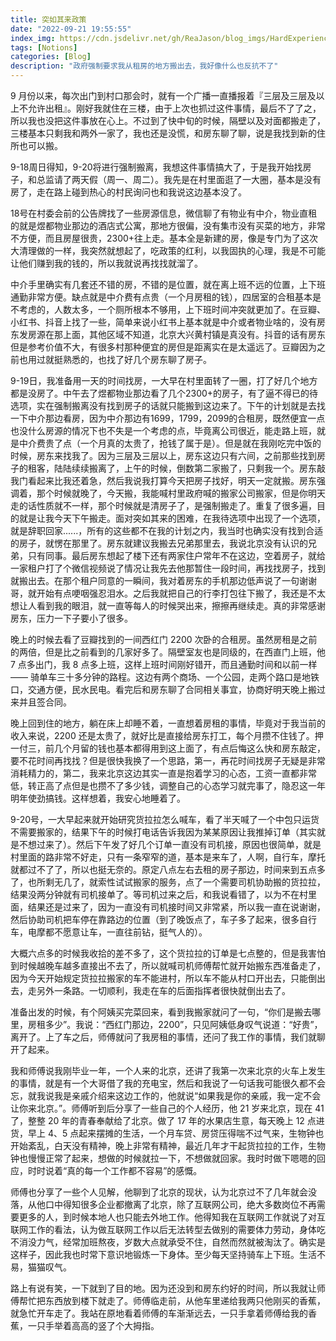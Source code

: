 ```yaml
---
title: 突如其来政策
date: "2022-09-21 19:55:55"
index_img: https://cdn.jsdelivr.net/gh/ReaJason/blog_imgs/HardExperience_index_img.png
tags: [Notions]
categories: [Blog]
description: "政府强制要求我从租房的地方搬出去，我好像什么也反抗不了"
---
```


9 月份以来，每次出门到村口那会时，就有一个广播一直播报着『三层及三层及以上不允许出租』。刚好我就住在三楼，由于上次也抓过这件事情，最后不了了之，所以我也没把这件事放在心上。不过到了快中旬的时候，隔壁以及对面都搬走了，三楼基本只剩我和两外一家了，我也还是没慌，和房东聊了聊，说是我找到新的住所也可以搬。

9-18周日得知，9-20将进行强制搬离，我想这件事情搞大了，于是我开始找房子，和总监请了两天假（周一、周二）。我先是在村里面逛了一大圈，基本是没有房了，走在路上碰到热心的村民询问也和我说这边基本没了。

18号在村委会前的公告牌找了一些房源信息，微信聊了有物业有中介，物业直租的就是煜都物业那边的酒店式公寓，那地方很偏，没有集市没有买菜的地方，非常不方便，而且房屋很贵，2300+往上走。基本全是新建的房，像是专门为了这次大清理做的一样，我突然就想起了，吃政策的红利，以我固执的心理，我是不可能让他们赚到我的钱的，所以我就说再找找就溜了。

中介手里确实有几套还不错的房，不错的是位置，就在离上班不远的位置，上下班通勤非常方便。缺点就是中介费有点贵（一个月房租的钱），四居室的合租基本是不考虑的，人数太多，一个厕所根本不够用，上下班时间冲突就更加了。在豆瓣、小红书、抖音上找了一些，简单来说小红书上基本就是中介或者物业啥的，没有房东发房源在那上面，其他区域不知道，北京大兴黄村镇是真没有。抖音的话有房东但是参考价值不大，有很多村那种便宜的房但是距离实在是太遥远了。豆瓣因为之前也用过就挺熟悉的，也找了好几个房东聊了房子。

9-19日，我准备用一天的时间找房，一大早在村里面转了一圈，打了好几个地方都是没房了。中午去了煜都物业那边看了几个2300+的房子，有了逼不得已的待选项，实在强制搬离没有找到房子的话就只能搬到这边来了。下午的计划就是去找一下中介那边看房，因为中介那边有1699，1799，2099的合租房，既然便宜一点也没什么房源的情况下也不失是一个考虑的点，毕竟离公司很近，能走路上班，就是中介费贵了点（一个月真的太贵了，抢钱了属于是）。但是就在我刚吃完中饭的时候，房东来找我了。因为三层及三层以上，房东这边只有六间，之前那些找到房子的租客，陆陆续续搬离了，上午的时候，倒数第二家搬了，只剩我一个。房东敲我门看起来比我还着急，然后我说我打算今天把房子找好，明天一定就搬。房东强调着，那个时候就晚了，今天搬，我能喊村里政府喊的搬家公司搬家，但是你明天走的话性质就不一样，那个时候就是清房子了，是强制搬走了。重复了很多遍，目的就是让我今天下午搬走。面对突如其来的困难，在我待选项中出现了一个选项，就是辞职回家......，所有的这些都不在我的计划之内，我当时也确实没有找到合适的房子，就愣在那里了。房东就建议我搬去兄弟那里去，我说北京没有认识的兄弟，只有同事。最后房东想起了楼下还有两家住户常年不在这边，空着房子，就给一家租户打了个微信视频说了情况让我先去他那暂住一段时间，再找找房子，找到就搬出去。在那个租户同意的一瞬间，我对着房东的手机那边低声说了一句谢谢哥，就开始有点哽咽强忍泪水。之后我就把自己的行李打包往下搬了，我还是不太想让人看到我的眼泪，就一直等每人的时候哭出来，擦擦再继续走。真的非常感谢房东，压力一下子要小了很多。

晚上的时候去看了豆瓣找到的一间西红门 2200 次卧的合租房。虽然房租是之前的两倍，但是比之前看到的几家好多了。隔壁室友也是同级的，在西直门上班，他 7 点多出门，我 8 点多上班，这样上班时间刚好错开，而且通勤时间和以前一样 —— 骑单车三十多分钟的路程。这边有两个商场、一个公园，走两个路口是地铁口，交通方便，民水民电。看完后和房东聊了合同相关事宜，协商好明天晚上搬过来并且签合同。

晚上回到住的地方，躺在床上却睡不着，一直想着房租的事情，毕竟对于我当前的收入来说，2200 还是太贵了，就好比是直接给房东打工，每个月攒不住钱了。押一付三，前几个月留的钱也基本都得用到这上面了，有点后悔这么快和房东敲定，要不花时间再找找？但是很快我换了一个思路，第一，再花时间找房子无疑是非常消耗精力的，第二，我来北京这边其实一直是抱着学习的心态，工资一直都非常低，转正高了点但是也攒不了多少钱，调整自己的心态学习就完事了，隐忍这一年明年使劲搞钱。这样想着，我安心地睡着了。

9-20号，一大早起来就开始研究货拉拉怎么喊车，看了半天喊了一个中包只运货不需要搬家的，结果下午的时候打电话告诉我因为某某原因让我推掉订单（其实就是不想过来了）。然后下午发了好几个订单一直没有司机接，原因也很简单，就是村里面的路非常不好走，只有一条窄窄的道，基本是来车了，人啊，自行车，摩托就都过不了了，所以也挺无奈的。原定八点左右去租的房子那边，时间来到五点多了，也所剩无几了，就索性试试搬家的服务，点了一个需要司机协助搬的货拉拉，结果没两分钟就有司机接单了。等司机过来之后，和我说看错了，以为不在村里面，结果还是过来了，因为一直没有司机接时间又非常紧，所以我一直在说谢谢，然后协助司机把车停在靠路边的位置（到了晚饭点了，车子多了起来，很多自行车，电摩都不愿意让车，一直往前钻，挺气人的）。

大概六点多的时候我收拾的差不多了，这个货拉拉的订单是七点整的，但是我害怕到时候越晚车越多直接出不去了，所以就喊司机师傅帮忙就开始搬东西准备走了，因为今天开始规定货拉拉搬家的车不能进村，所以车不能从村口开出去，只能倒出去，走另外一条路。一切顺利，我走在车的后面指挥者很快就倒出去了。

准备出发的时候，有个阿姨买完菜回来，看到我搬家就问了一句，“你们是搬去哪里，房租多少”。我说：“西红门那边，2200”，只见阿姨低身叹气说道：“好贵”，离开了。上了车之后，师傅就问了我房租的事情，还问了我工作的事情，我们就聊开了起来。

我和师傅说我刚毕业一年，一个人来的北京，还讲了我第一次来北京的火车上发生的事情，就是有一个大哥借了我的充电宝，然后和我说了一句话我可能很久都不会忘，就我说我是亲戚介绍来这边工作的，他就说“如果我是你的亲戚，我一定不会让你来北京。”。师傅听到后分享了一些自己的个人经历，他 21 岁来北京，现在 41 了，整整 20 年的青春奉献给了北京。做了 17 年的水果店生意，每天晚上 12 点进货，早上 4、5 点起来摆摊的生活，一个月车贷、房贷压得喘不过气来，生物钟也开始紊乱，白天没有精神，晚上非常有精神，最近几年才干起货拉拉的工作，生物钟也慢慢正常了起来，想做的时候就拉一下，不想做就回家。我时时做下嗯嗯的回应，时时说着“真的每一个工作都不容易”的感慨。

师傅也分享了一些个人见解，他聊到了北京的现状，认为北京过不了几年就会没落，从他口中得知很多企业都撤离了北京，除了互联网公司，绝大多数岗位不再需要更多的人，到时候本地人也只能去外地工作。他得知我在互联网工作就说了对互联网工作的看法，认为做互联网工作以后无法转型去做别的需要体力劳动，身体吃不消没力气，经常加班熬夜，岁数大点就承受不住，自然而然就被淘汰了。确实是这样子，因此我也时常下意识地锻炼一下身体。至少每天坚持骑车上下班。生活不易，猫猫叹气。

路上有说有笑，一下就到了目的地。因为还没到和房东约好的时间，所以我就让师傅帮忙把东西放到楼下就走了。师傅临走前，从他车里递给我两只他刚买的香蕉，就急忙开车走了。我站在原地看着师傅的车渐渐远去，一只手拿着师傅给我的香蕉，一只手举着高高的竖了个大拇指。
